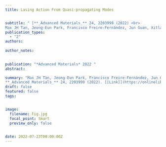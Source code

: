 ```yaml
---
title: Lasing Action From Quasi‐propagating Modes


subtitle: " [**_Advanced Materials_** 24, 2203999 (2022) <br> 
Max JH Tan, Jeong‐Eun Park, Francisco Freire‐Fernández, Jun Guan, Xitlali G Juarez, Teri W Odom* ](https://onlinelibrary.wiley.com/doi/full/10.1002/adma.202203999)"
publication_types:
  - "2"
authors: 
  
author_notes:
  

publication: "*Advanced Materials* 2022 "
abstract: 

summary: "Max JH Tan, Jeong‐Eun Park, Francisco Freire‐Fernández, Jun Guan, Xitlali G Juarez, Teri W Odom*  <br>
**_Advanced Materials_** 24, 2203999 (2022). [[Link]](https://onlinelibrary.wiley.com/doi/full/10.1002/adma.202203999)"
draft: false
featured: false
tags:


image:
  filename: Fig.jpg
  focal_point: Smart
  preview_only: false

 
date: 2022-07-23T00:00:00Z
---
```







